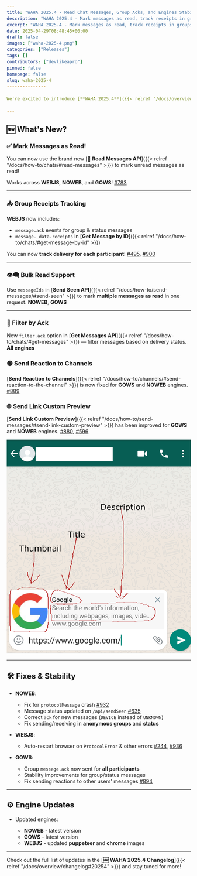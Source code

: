 ```yaml
---
title: "WAHA 2025.4 - Read Chat Messages, Group Acks, and Engines Stability!"
description: "WAHA 2025.4 - Mark messages as read, track receipts in groups, stability fixes and more!"
excerpt: "WAHA 2025.4 - Mark messages as read, track receipts in groups, stability fixes and more!"
date: 2025-04-29T08:48:45+00:00
draft: false
images: ["waha-2025-4.png"]
categories: ["Releases"]
tags: []
contributors: ["devlikeapro"]
pinned: false
homepage: false
slug: waha-2025-4
---------------

We’re excited to introduce [**WAHA 2025.4**]({{< relref "/docs/overview/changelog#20254" >}}), packed with new API capabilities, group handling improvements, and crucial bug fixes across all engines!

---
```


## 🆕 What's New?

### ✅ Mark Messages as Read!

You can now use the brand new [**💬 Read Messages API**]({{< relref "/docs/how-to/chats/#read-messages" >}}) to mark unread messages as read!

Works across **WEBJS**, **NOWEB**, and **GOWS**!
[#783](https://github.com/devlikeapro/waha/issues/783)

---

### 📥 Group Receipts Tracking

**WEBJS** now includes:

* `message.ack` events for group & status messages
* `message._data.receipts` in [**Get Message by ID**]({{< relref "/docs/how-to/chats/#get-message-by-id" >}})

You can now **track delivery for each participant**!
[#495](https://github.com/devlikeapro/waha/issues/495), [#900](https://github.com/devlikeapro/waha/issues/900)

---

### 👁️‍🗨️ Bulk Read Support

Use `messageIds` in [**Send Seen API**]({{< relref "/docs/how-to/send-messages/#send-seen" >}}) to mark **multiple messages as read** in one request.
**NOWEB**, **GOWS**

---

### 🧰 Filter by Ack

New `filter.ack` option in [**Get Messages API**]({{< relref "/docs/how-to/chats/#get-messages" >}}) — filter messages based on delivery status.
**All engines**

### 🟢 Send Reaction to Channels

[**Send Reaction to Channels**]({{< relref "/docs/how-to/channels/#send-reaction-to-the-channel" >}}) is now fixed for **GOWS** and **NOWEB** engines.
[#889](https://github.com/devlikeapro/waha/issues/889)

### 🌐 Send Link Custom Preview

[**Send Link Custom Preview**]({{< relref "/docs/how-to/send-messages/#send-link-custom-preview" >}}) has been improved for **GOWS** and **NOWEB** engines.
[#880](https://github.com/devlikeapro/waha/issues/880), [#596](https://github.com/devlikeapro/waha/issues/596)

![Custom Link Preview](whatsapp-link-preview.png)

---

## 🛠️ Fixes & Stability

* **NOWEB**:

    * Fix for `protocolMessage` crash [#932](https://github.com/devlikeapro/waha/issues/932)
    * Message status updated on `/api/sendSeen` [#635](https://github.com/devlikeapro/waha/issues/635)
    * Correct `ack` for new messages (`DEVICE` instead of `UNKNOWN`)
    * Fix sending/receiving in **anonymous groups** and **status**
* **WEBJS**:

    * Auto-restart browser on `ProtocolError` & other errors
      [#244](https://github.com/devlikeapro/waha/issues/244), [#936](https://github.com/devlikeapro/waha/issues/936)
* **GOWS**:

    * Group `message.ack` now sent for **all participants**
    * Stability improvements for group/status messages
    * Fix sending reactions to other users' messages [#894](https://github.com/devlikeapro/waha/issues/894)

---

## ⚙️ Engine Updates

* Updated engines:

    * **NOWEB** - latest version
    * **GOWS** - latest version
    * **WEBJS** - updated **puppeteer** and **chrome** images

---

Check out the full list of updates in the [**🆕 WAHA 2025.4 Changelog**]({{< relref "/docs/overview/changelog#20254" >}}) and stay tuned for more!
